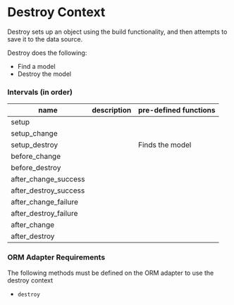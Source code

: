 # Destroy Context

Destroy sets up an object using the build functionality, and then attempts to save it to the data source.

Destroy does the following:

- Find a model
- Destroy the model

### Intervals (in order)

<table>
  <thead>
    <th>name</th>
    <th>description</th>
    <th>pre-defined functions</th>
  </thead>

  <tbody>
    <tr>
      <td>setup</td>
      <td></td>
      <td></td>
    </tr>
    <tr>
      <td>setup_change</td>
      <td></td>
      <td></td>
    </tr>
    <tr>
      <td>setup_destroy</td>
      <td></td>
      <td>Finds the model</td>
    </tr>
    <tr>
      <td>before_change</td>
      <td></td>
      <td></td>
    </tr>
    <tr>
      <td>before_destroy</td>
      <td></td>
      <td></td>
    </tr>
    <tr>
      <td>after_change_success</td>
      <td></td>
      <td></td>
    </tr>
    <tr>
      <td>after_destroy_success</td>
      <td></td>
      <td></td>
    </tr>
    <tr>
      <td>after_change_failure</td>
      <td></td>
      <td></td>
    </tr>
    <tr>
      <td>after_destroy_failure</td>
      <td></td>
      <td></td>
    </tr>
    <tr>
      <td>after_change</td>
      <td></td>
      <td></td>
    </tr>
    <tr>
      <td>after_destroy</td>
      <td></td>
      <td></td>
    </tr>
  </tbody>
</table>

### ORM Adapter Requirements

The following methods must be defined on the ORM adapter to use the destroy context

- `destroy`
